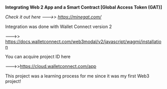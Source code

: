 **Integrating Web 2 App and a Smart Contract [Global Access Token (GAT)]**

*Check it out here --->> https://minegat.com/*

Integration was done with Wallet Connect version 2

--->> https://docs.walletconnect.com/web3modal/v2/javascript/wagmi/installation

You can acquire project ID here

--->>https://cloud.walletconnect.com/app

This project was a learning process for me since it was my first Web3 project!




